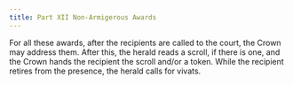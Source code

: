 ```yaml
---
title: Part XII Non-Armigerous Awards
---
```


For all these awards, after the recipients are called to the court, the Crown may address them. After this, the herald reads a scroll, if there is one, and the Crown hands the recipient the scroll and/or a token. While the recipient retires from the presence, the herald calls for vivats.
